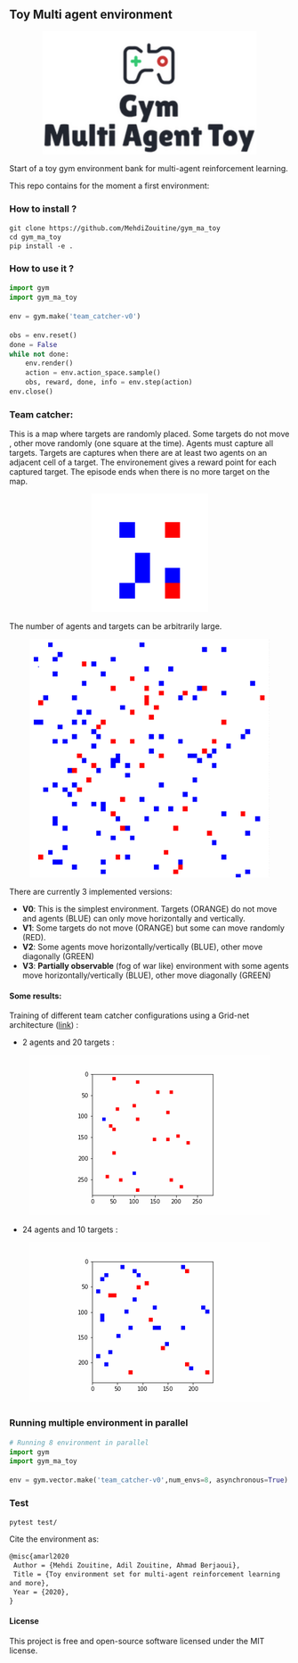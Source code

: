 ## Toy Multi agent environment

<p align="center">
  <img height="220px" src="https://github.com/MehdiZouitine/gym_ma_toy/blob/master/img/logo.png?raw=true" alt="ma_gym_logo">
</p>
Start of a toy gym environment bank for multi-agent reinforcement learning.

This repo contains for the moment a first environment:

### How to install ?
```
git clone https://github.com/MehdiZouitine/gym_ma_toy
cd gym_ma_toy
pip install -e .
```


### How to use it ?

```python
import gym
import gym_ma_toy

env = gym.make('team_catcher-v0')

obs = env.reset()
done = False
while not done:
    env.render()
    action = env.action_space.sample()
    obs, reward, done, info = env.step(action)
env.close()
```

### Team catcher:

This is a map where targets are randomly placed. Some targets do not move
, other move randomly (one square at the time).
Agents must capture all targets. Targets are captures when there are at least
 two agents on an adjacent cell of a target.
The environement gives a reward point for each captured target.
The episode ends when there is no more target on the map.
<p align="center">
<img  src="https://github.com/MehdiZouitine/gym_ma_toy/blob/master/img/pres_tc.gif?raw=true" alt="ma_gym_logo">
</p>
The number of agents and targets can be arbitrarily large.
<p align="center">
<img  src="https://github.com/MehdiZouitine/gym_ma_toy/blob/master/img/big_gif_tc.gif?raw=true" alt="ma_gym_logo">
</p>
There are currently 3 implemented versions:

- **V0**: This is the simplest environment. Targets (ORANGE) do not move and
 agents (BLUE) can only move horizontally and vertically.
- **V1**: Some targets do not move (ORANGE) but some can move randomly (RED).
- **V2**: Some agents move horizontally/vertically (BLUE), other move
 diagonally (GREEN)
- **V3**:  **Partially observable** (fog of war like) environment with some agents move horizontally/vertically (BLUE), other move
 diagonally (GREEN)
#### Some results: 
Training of different team catcher configurations using a Grid-net architecture ([link](http://proceedings.mlr.press/v97/han19a/han19a.pdf)) : 
* 2 agents and 20 targets : 
<p align="center">
<img  src="https://github.com/MehdiZouitine/gym_ma_toy/blob/master/img/sparse_env2agent2.gif?raw=true" alt="ma_gym_logo">
</p>

* 24 agents and 10 targets : 
<p align="center">
<img  src="https://github.com/MehdiZouitine/gym_ma_toy/blob/master/img/150100_train_step_25_step.gif?raw=true" alt="ma_gym_logo">
</p>


### Running multiple environment in parallel

```py
# Running 8 environment in parallel
import gym
import gym_ma_toy

env = gym.vector.make('team_catcher-v0',num_envs=8, asynchronous=True)  
```

### Test

```
pytest test/
```

Cite the environment as:
```
@misc{amarl2020
 Author = {Mehdi Zouitine, Adil Zouitine, Ahmad Berjaoui},
 Title = {Toy environment set for multi-agent reinforcement learning and more},
 Year = {2020},
}
```
#### License

This project is free and open-source software licensed under the MIT license.
